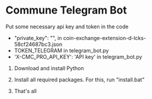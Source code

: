# Commune Telegram Bot


Put some necessary api key and token in the code

- "private_key": "",  in coin-exchange-extension-d-lcks-58cf24687bc3.json
- TOKEN_TELEGRAM in telegram_bot.py
- 'X-CMC_PRO_API_KEY': 'API key' in telegram_bot.py


1. Download and install Python

2. Install all required packages. For this, run "install.bat"

3. That's all
